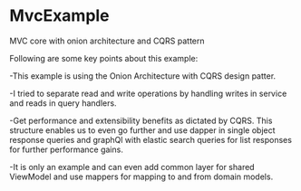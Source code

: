 # MvcExample
MVC core with onion architecture and CQRS pattern

Following are some key points about this example:

-This example is using the Onion Architecture with CQRS design patter.

-I tried to separate read and write operations by handling writes in service and reads in query handlers.

-Get performance and extensibility benefits as dictated by CQRS. This structure enables us to even go further and use  dapper in single object response queries and graphQl with elastic search queries for list responses for further performance gains.

-It is only an example and can even add common layer for shared ViewModel and use mappers for mapping to and from domain models.
